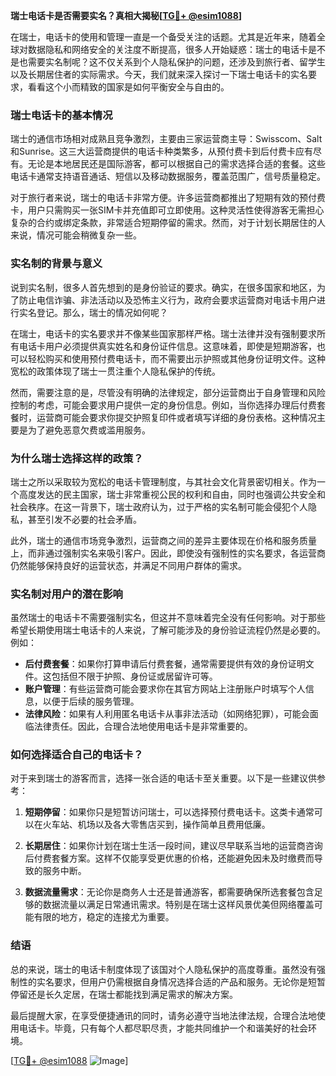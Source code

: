 **瑞士电话卡是否需要实名？真相大揭秘[[TG💪+ @esim1088](https://t.me/s/esim1088)]**

在瑞士，电话卡的使用和管理一直是一个备受关注的话题。尤其是近年来，随着全球对数据隐私和网络安全的关注度不断提高，很多人开始疑惑：瑞士的电话卡是不是也需要实名制呢？这不仅关系到个人隐私保护的问题，还涉及到旅行者、留学生以及长期居住者的实际需求。今天，我们就来深入探讨一下瑞士电话卡的实名要求，看看这个小而精致的国家是如何平衡安全与自由的。

### 瑞士电话卡的基本情况

瑞士的通信市场相对成熟且竞争激烈，主要由三家运营商主导：Swisscom、Salt和Sunrise。这三大运营商提供的电话卡种类繁多，从预付费卡到后付费卡应有尽有。无论是本地居民还是国际游客，都可以根据自己的需求选择合适的套餐。这些电话卡通常支持语音通话、短信以及移动数据服务，覆盖范围广，信号质量稳定。

对于旅行者来说，瑞士的电话卡非常方便。许多运营商都推出了短期有效的预付费卡，用户只需购买一张SIM卡并充值即可立即使用。这种灵活性使得游客无需担心复杂的合约或绑定条款，非常适合短期停留的需求。然而，对于计划长期居住的人来说，情况可能会稍微复杂一些。

### 实名制的背景与意义

说到实名制，很多人首先想到的是身份验证的要求。确实，在很多国家和地区，为了防止电信诈骗、非法活动以及恐怖主义行为，政府会要求运营商对电话卡用户进行实名登记。那么，瑞士的情况如何呢？

在瑞士，电话卡的实名要求并不像某些国家那样严格。瑞士法律并没有强制要求所有电话卡用户必须提供真实姓名和身份证件信息。这意味着，即使是短期游客，也可以轻松购买和使用预付费电话卡，而不需要出示护照或其他身份证明文件。这种宽松的政策体现了瑞士一贯注重个人隐私保护的传统。

然而，需要注意的是，尽管没有明确的法律规定，部分运营商出于自身管理和风险控制的考虑，可能会要求用户提供一定的身份信息。例如，当你选择办理后付费套餐时，运营商可能会要求你提交护照复印件或者填写详细的身份表格。这种情况主要是为了避免恶意欠费或滥用服务。

### 为什么瑞士选择这样的政策？

瑞士之所以采取较为宽松的电话卡管理制度，与其社会文化背景密切相关。作为一个高度发达的民主国家，瑞士非常重视公民的权利和自由，同时也强调公共安全和社会秩序。在这一背景下，瑞士政府认为，过于严格的实名制可能会侵犯个人隐私，甚至引发不必要的社会矛盾。

此外，瑞士的通信市场竞争激烈，运营商之间的差异主要体现在价格和服务质量上，而非通过强制实名来吸引客户。因此，即使没有强制性的实名要求，各运营商仍然能够保持良好的运营状态，并满足不同用户群体的需求。

### 实名制对用户的潜在影响

虽然瑞士的电话卡不需要强制实名，但这并不意味着完全没有任何影响。对于那些希望长期使用瑞士电话卡的人来说，了解可能涉及的身份验证流程仍然是必要的。例如：

- **后付费套餐**：如果你打算申请后付费套餐，通常需要提供有效的身份证明文件。这包括但不限于护照、身份证或居留许可等。
- **账户管理**：有些运营商可能会要求你在其官方网站上注册账户时填写个人信息，以便于后续的服务管理。
- **法律风险**：如果有人利用匿名电话卡从事非法活动（如网络犯罪），可能会面临法律责任。因此，合理合法地使用电话卡是非常重要的。

### 如何选择适合自己的电话卡？

对于来到瑞士的游客而言，选择一张合适的电话卡至关重要。以下是一些建议供参考：

1. **短期停留**：如果你只是短暂访问瑞士，可以选择预付费电话卡。这类卡通常可以在火车站、机场以及各大零售店买到，操作简单且费用低廉。
   
2. **长期居住**：如果你计划在瑞士生活一段时间，建议尽早联系当地的运营商咨询后付费套餐方案。这样不仅能享受更优惠的价格，还能避免因未及时缴费而导致的服务中断。

3. **数据流量需求**：无论你是商务人士还是普通游客，都需要确保所选套餐包含足够的数据流量以满足日常通讯需求。特别是在瑞士这样风景优美但网络覆盖可能有限的地方，稳定的连接尤为重要。

### 结语

总的来说，瑞士的电话卡制度体现了该国对个人隐私保护的高度尊重。虽然没有强制性的实名要求，但用户仍需根据自身情况选择合适的产品和服务。无论你是短暂停留还是长久定居，在瑞士都能找到满足需求的解决方案。

最后提醒大家，在享受便捷通讯的同时，请务必遵守当地法律法规，合理合法地使用电话卡。毕竟，只有每个人都尽职尽责，才能共同维护一个和谐美好的社会环境。

[[TG💪+ @esim1088](https://t.me/s/esim1088) ![Image](https://i.postimg.cc/4NQfJmqS/Snipaste-2025-05-13-00-14-12.png)]